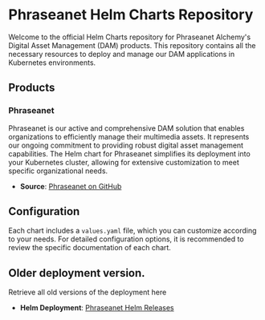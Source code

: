 # Phraseanet Helm Charts Repository

Welcome to the official Helm Charts repository for Phraseanet Alchemy's Digital Asset Management (DAM) products. This repository contains all the necessary resources to deploy and manage our DAM applications in Kubernetes environments.

## Products

### Phraseanet
Phraseanet is our active and comprehensive DAM solution that enables organizations to efficiently manage their multimedia assets. It represents our ongoing commitment to providing robust digital asset management capabilities. The Helm chart for Phraseanet simplifies its deployment into your Kubernetes cluster, allowing for extensive customization to meet specific organizational needs.

- **Source**: [Phraseanet on GitHub](https://github.com/alchemy-fr/Phraseanet)


## Configuration

Each chart includes a `values.yaml` file, which you can customize according to your needs. For detailed configuration options, it is recommended to review the specific documentation of each chart.


## Older deployment version.

Retrieve all old versions of the deployment here

- **Helm Deployment**: [Phraseanet Helm Releases](https://github.com/alchemy-fr/alchemy-helm-charts-repo/releases?q=phraseanet-&expanded=true)